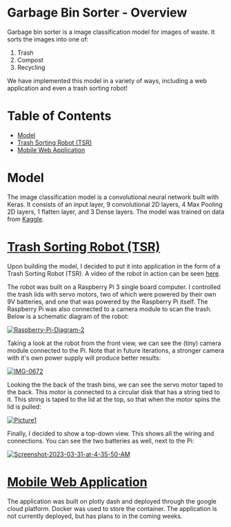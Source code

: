 # Garbage Bin Sorter - Overview
Garbage bin sorter is a image classification model for images of waste. It sorts the images into one of:

 1. Trash
 2. Compost
 3. Recycling

We have implemented this model in a variety of ways, including a web application and even a trash sorting robot! 

# Table of Contents
- [Model](#model)
- [Trash Sorting Robot (TSR)](#trash-sorting-robot-tsr)
- [Mobile Web Application](#mobile-web-application)


# Model
The image classification model is a convolutional neural network built with Keras. It consists of an input layer, 9 convolutional 2D layers, 4 Max Pooling 2D layers, 1 flatten layer, and 3 Dense layers. The model was trained on data from [Kaggle](https://www.kaggle.com/datasets/mostafaabla/garbage-classification?select=garbage_classification). 

# [Trash Sorting Robot (TSR)](https://www.youtube.com/watch?v=s5CwtBsv_bo)
Upon building the model, I decided to put it into application in the form of a Trash Sorting Robot (TSR). A video of the robot in action can be seen [here](https://www.youtube.com/watch?v=s5CwtBsv_bo).

The robot was built on a Raspberry Pi 3 single board computer. I controlled the trash lids with servo motors, two of which were powered by their own 9V batteries, and one that was powered by the Raspberry Pi itself. The Raspberry Pi was also connected to a camera module to scan the trash. Below is a schematic diagram of the robot:

<a href="https://ibb.co/60QK9bj"><img src="https://i.ibb.co/nMpXdfx/Raspberry-Pi-Diagram-2.png" alt="Raspberry-Pi-Diagram-2" border="0"></a>

Taking a look at the robot from the front view, we can see the (tiny) camera module connected to the Pi. Note that in future iterations, a stronger camera with it's own power supply will produce better results:

<a href="https://ibb.co/jGMP7Pz"><img src="https://i.ibb.co/mtqVQV0/IMG-0672.jpg" alt="IMG-0672" border="0"></a>

Looking the the back of the trash bins, we can see the servo motor taped to the back. This motor is connected to a circular disk that has a string tied to it. This string is taped to the lid at the top, so that when the motor spins the lid is pulled:

<a href="https://ibb.co/fd7bzSG"><img src="https://i.ibb.co/YBG6FWT/Picture1.png" alt="Picture1" border="0"></a>

Finally, I decided to show a top-down view. This shows all the wiring and connections. You can see the two batteries as well, next to the Pi:

<a href="https://ibb.co/FHg27w6"><img src="https://i.ibb.co/fD4f0pM/Screenshot-2023-03-31-at-4-35-50-AM.png" alt="Screenshot-2023-03-31-at-4-35-50-AM" border="0"></a>

# [Mobile Web Application](https://gargabe-classifier-jxq632gueq-uc.a.run.app/)
The application was built on plotly dash and deployed through the google cloud platform. Docker was used to store the container. The application is not currently deployed, but has plans to in the coming weeks.
